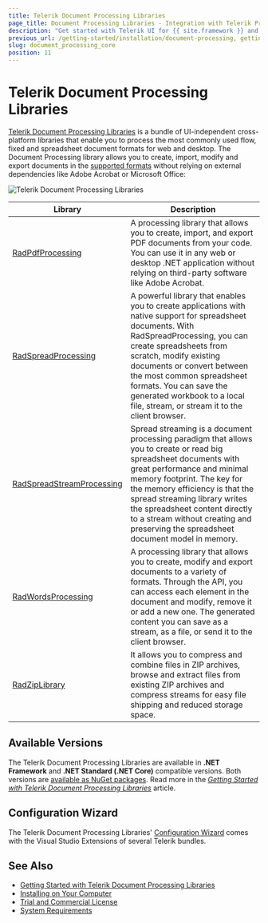 ```yaml
---
title: Telerik Document Processing Libraries
page_title: Document Processing Libraries - Integration with Telerik Products
description: "Get started with Telerik UI for {{ site.framework }} and learn how to work with the PdfProcessing, SpreadStreamProcessing, WordsProcessing, and ZipLibrary libraries as part of the Telerik Document Processing Libraries."
previous_url: /getting-started/installation/document-processing, getting-started/installation/doc-processing, /document-processing
slug: document_processing_core
position: 11
---
```


# Telerik Document Processing Libraries

<a href="https://docs.telerik.com/devtools/document-processing/introduction" target="_blank">Telerik Document Processing Libraries</a> is a bundle of UI-independent cross-platform libraries that enable you to process the most commonly used flow, fixed and spreadsheet document formats for web and desktop. The Document Processing library allows you to create, import, modify and export documents in the <a href="https://docs.telerik.com/devtools/document-processing/introduction#supported-formats" target="_blank">supported formats</a> without relying on external dependencies like Adobe Acrobat or Microsoft Office:

![Telerik Document Processing  Libraries](images/Telerik_Document_Processing_Libraries.png) 

|Library|Description|
|----|----|
| <a href="https://docs.telerik.com/devtools/document-processing/libraries/radpdfprocessing/overview" target="_blank">RadPdfProcessing</a>|A processing library that allows you to create, import, and export PDF documents from your code. You can use it in any web or desktop .NET application without relying on third-party software like Adobe Acrobat.|
|<a href="https://docs.telerik.com/devtools/document-processing/libraries/radspreadprocessing/overview" target="_blank">RadSpreadProcessing</a>|A powerful library that enables you to create applications with native support for spreadsheet documents. With RadSpreadProcessing, you can create spreadsheets from scratch, modify existing documents or convert between the most common spreadsheet formats. You can save the generated workbook to a local file, stream, or stream it to the client browser.|
|<a href="https://docs.telerik.com/devtools/document-processing/libraries/radspreadstreamprocessing/overview" target="_blank">RadSpreadStreamProcessing</a>|Spread streaming is a document processing paradigm that allows you to create or read big spreadsheet documents with great performance and minimal memory footprint. The key for the memory efficiency is that the spread streaming library writes the spreadsheet content directly to a stream without creating and preserving the spreadsheet document model in memory.|
|<a href="https://docs.telerik.com/devtools/document-processing/libraries/radwordsprocessing/overview" target="_blank">RadWordsProcessing</a>|A processing library that allows you to create, modify and export documents to a variety of formats. Through the API, you can access each element in the document and modify, remove it or add a new one. The generated content you can save as a stream, as a file, or send it to the client browser.|
|<a href="https://docs.telerik.com/devtools/document-processing/libraries/radziplibrary/overview" target="_blank">RadZipLibrary</a>| It allows you to compress and combine files in ZIP archives, browse and extract files from existing ZIP archives and compress streams for easy file shipping and reduced storage space.|

## Available Versions

The Telerik Document Processing Libraries are available in **.NET Framework** and **.NET Standard (.NET Core)** compatible versions. Both versions are <a href="https://docs.telerik.com/devtools/document-processing/getting-started/installation/nuget-packages" target="_blank">available as NuGet packages</a>. Read more in the *<a href="https://docs.telerik.com/devtools/document-processing/getting-started/getting-started" target="_blank">Getting Started with Telerik Document Processing Libraries</a>* article.

## Configuration Wizard

The Telerik Document Processing Libraries' <a href="https://docs.telerik.com/devtools/document-processing/integration/integration-with-visual-studio" target="_blank">Configuration Wizard</a> comes with the Visual Studio Extensions of several Telerik bundles. 


## See Also

* <a href="https://docs.telerik.com/devtools/document-processing/getting-started/getting-started#getting-started-with-telerik-document-processing" target="_blank">Getting Started with Telerik Document Processing Libraries</a>
* <a href="https://docs.telerik.com/devtools/document-processing/getting-started/installation/installing-on-your-computer" target="_blank">Installing on Your Computer</a>
* <a href="https://docs.telerik.com/devtools/document-processing/introduction#trial-version-and-commercial-license" target="_blank">Trial and Commercial License</a>
* <a href="https://docs.telerik.com/devtools/document-processing/getting-started/installation/system-requirements" target="_blank">System Requirements</a>
